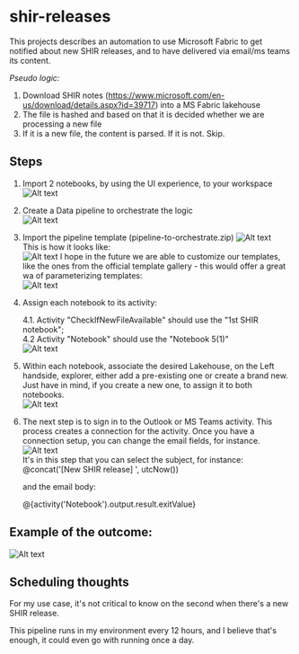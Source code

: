 # shir-releases

This projects describes an automation to use Microsoft Fabric to get notified about new SHIR releases, and to have delivered via email/ms teams its content.

*Pseudo logic:*
1. Download SHIR notes (https://www.microsoft.com/en-us/download/details.aspx?id=39717) into a MS Fabric lakehouse
2. The file is hashed and based on that it is decided whether we are processing a new file
3. If it is a new file, the content is parsed. If it is not. Skip.


## Steps  
1. Import 2 notebooks, by using the UI experience, to your workspace  
![Alt text](img/1.png)


2. Create a Data pipeline to orchestrate the logic  
![Alt text](img/2.png)

3. Import the pipeline template  (pipeline-to-orchestrate.zip)
![Alt text](img/3.png)  
This is how it looks like:  
![Alt text](img/4.png)
I hope in the future we are able to customize our templates, like the ones from the official template gallery - this would offer a great wa of parameterizing templates:  
![Alt text](img/5.png)



4. Assign each notebook to its activity:
    
    4.1. Activity "CheckIfNewFileAvailable" should use the "1st SHIR notebook";   
    4.2 Activity "Notebook" should use the "Notebook 5(1)"  
![Alt text](img/6.png)
5. Within each notebook, associate the desired Lakehouse, on the Left handside, explorer, either add a pre-existing one or create a brand new. Just have in mind, if you create a new one, to assign it to both notebooks.  
![Alt text](img/8.png)

6. The next step is to sign in to the Outlook or MS Teams activity. This process creates a connection for the activity. Once you have a connection setup, you can change the email fields, for instance.
![Alt text](img/7.png)  
It's in this step that you can select the subject, for instance:  
@concat('[New SHIR release]  ', utcNow())  

    and the email body:  <p>@{activity('Notebook').output.result.exitValue}</p>



## Example of the outcome:
![Alt text](img/9.png)



## Scheduling thoughts
For my use case, it's not critical to know on the second when there's a new SHIR release.

This pipeline runs in my environment every 12 hours, and I believe that's enough, it could even go with running once a day. 

